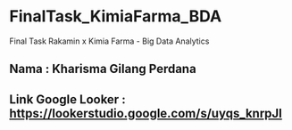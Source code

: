 # FinalTask_KimiaFarma_BDA
Final Task Rakamin x Kimia Farma - Big Data Analytics

## Nama : Kharisma Gilang Perdana
## Link Google Looker : https://lookerstudio.google.com/s/uyqs_knrpJI
